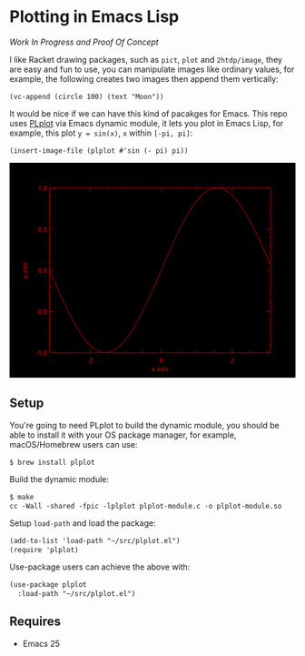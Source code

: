 # Plotting in Emacs Lisp 

_Work In Progress and Proof Of Concept_

I like Racket drawing packages, such as `pict`, `plot` and `2htdp/image`, they
are easy and fun to use, you can manipulate images like ordinary values, for
example, the following creates two images then append them vertically:

``` racket
(vc-append (circle 100) (text "Moon"))
```

It would be nice if we can have this kind of pacakges for Emacs. This repo uses
[PLplot](http://plplot.org/) via Emacs dynamic module, it lets you plot in Emacs
Lisp, for example, this plot `y = sin(x)`, `x` within `[-pi, pi]`:

``` emacs-lisp
(insert-image-file (plplot #'sin (- pi) pi))
```

![y = sin(x)](sin.svg)

## Setup

You're going to need PLplot to build the dynamic module, you should be able to
install it with your OS package manager, for example, macOS/Homebrew users can
use:

    $ brew install plplot

Build the dynamic module:

    $ make
    cc -Wall -shared -fpic -lplplot plplot-module.c -o plplot-module.so

Setup `load-path` and load the package:

``` emacs-lisp
(add-to-list 'load-path "~/src/plplot.el")
(require 'plplot)
```

Use-package users can achieve the above with:

``` emacs-lisp
(use-package plplot
  :load-path "~/src/plplot.el")
```

## Requires

- Emacs 25

